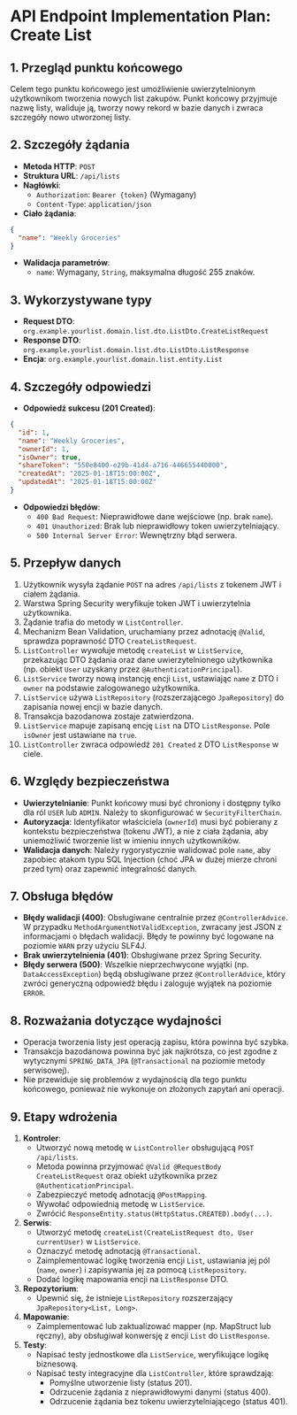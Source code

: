 # API Endpoint Implementation Plan: Create List

## 1. Przegląd punktu końcowego
Celem tego punktu końcowego jest umożliwienie uwierzytelnionym użytkownikom tworzenia nowych list zakupów. Punkt końcowy przyjmuje nazwę listy, waliduje ją, tworzy nowy rekord w bazie danych i zwraca szczegóły nowo utworzonej listy.

## 2. Szczegóły żądania
- **Metoda HTTP**: `POST`
- **Struktura URL**: `/api/lists`
- **Nagłówki**:
  - `Authorization`: `Bearer {token}` (Wymagany)
  - `Content-Type`: `application/json`
- **Ciało żądania**:
```json
{
  "name": "Weekly Groceries"
}
```
- **Walidacja parametrów**:
  - `name`: Wymagany, `String`, maksymalna długość 255 znaków.

## 3. Wykorzystywane typy
- **Request DTO**: `org.example.yourlist.domain.list.dto.ListDto.CreateListRequest`
- **Response DTO**: `org.example.yourlist.domain.list.dto.ListDto.ListResponse`
- **Encja**: `org.example.yourlist.domain.list.entity.List`

## 4. Szczegóły odpowiedzi
- **Odpowiedź sukcesu (201 Created)**:
```json
{
  "id": 1,
  "name": "Weekly Groceries",
  "ownerId": 1,
  "isOwner": true,
  "shareToken": "550e8400-e29b-41d4-a716-446655440000",
  "createdAt": "2025-01-18T15:00:00Z",
  "updatedAt": "2025-01-18T15:00:00Z"
}
```
- **Odpowiedzi błędów**:
  - `400 Bad Request`: Nieprawidłowe dane wejściowe (np. brak `name`).
  - `401 Unauthorized`: Brak lub nieprawidłowy token uwierzytelniający.
  - `500 Internal Server Error`: Wewnętrzny błąd serwera.

## 5. Przepływ danych
1.  Użytkownik wysyła żądanie `POST` na adres `/api/lists` z tokenem JWT i ciałem żądania.
2.  Warstwa Spring Security weryfikuje token JWT i uwierzytelnia użytkownika.
3.  Żądanie trafia do metody w `ListController`.
4.  Mechanizm Bean Validation, uruchamiany przez adnotację `@Valid`, sprawdza poprawność DTO `CreateListRequest`.
5.  `ListController` wywołuje metodę `createList` w `ListService`, przekazując DTO żądania oraz dane uwierzytelnionego użytkownika (np. obiekt `User` uzyskany przez `@AuthenticationPrincipal`).
6.  `ListService` tworzy nową instancję encji `List`, ustawiając `name` z DTO i `owner` na podstawie zalogowanego użytkownika.
7.  `ListService` używa `ListRepository` (rozszerzającego `JpaRepository`) do zapisania nowej encji w bazie danych.
8.  Transakcja bazodanowa zostaje zatwierdzona.
9.  `ListService` mapuje zapisaną encję `List` na DTO `ListResponse`. Pole `isOwner` jest ustawiane na `true`.
10. `ListController` zwraca odpowiedź `201 Created` z DTO `ListResponse` w ciele.

## 6. Względy bezpieczeństwa
- **Uwierzytelnianie**: Punkt końcowy musi być chroniony i dostępny tylko dla ról `USER` lub `ADMIN`. Należy to skonfigurować w `SecurityFilterChain`.
- **Autoryzacja**: Identyfikator właściciela (`ownerId`) musi być pobierany z kontekstu bezpieczeństwa (tokenu JWT), a nie z ciała żądania, aby uniemożliwić tworzenie list w imieniu innych użytkowników.
- **Walidacja danych**: Należy rygorystycznie walidować pole `name`, aby zapobiec atakom typu SQL Injection (choć JPA w dużej mierze chroni przed tym) oraz zapewnić integralność danych.

## 7. Obsługa błędów
- **Błędy walidacji (400)**: Obsługiwane centralnie przez `@ControllerAdvice`. W przypadku `MethodArgumentNotValidException`, zwracany jest JSON z informacjami o błędach walidacji. Błędy te powinny być logowane na poziomie `WARN` przy użyciu SLF4J.
- **Brak uwierzytelnienia (401)**: Obsługiwane przez Spring Security.
- **Błędy serwera (500)**: Wszelkie nieprzechwycone wyjątki (np. `DataAccessException`) będą obsługiwane przez `@ControllerAdvice`, który zwróci generyczną odpowiedź błędu i zaloguje wyjątek na poziomie `ERROR`.

## 8. Rozważania dotyczące wydajności
- Operacja tworzenia listy jest operacją zapisu, która powinna być szybka.
- Transakcja bazodanowa powinna być jak najkrótsza, co jest zgodne z wytycznymi `SPRING_DATA_JPA` (`@Transactional` na poziomie metody serwisowej).
- Nie przewiduje się problemów z wydajnością dla tego punktu końcowego, ponieważ nie wykonuje on złożonych zapytań ani operacji.

## 9. Etapy wdrożenia
1.  **Kontroler**:
    -   Utworzyć nową metodę w `ListController` obsługującą `POST /api/lists`.
    -   Metoda powinna przyjmować `@Valid @RequestBody CreateListRequest` oraz obiekt użytkownika przez `@AuthenticationPrincipal`.
    -   Zabezpieczyć metodę adnotacją `@PostMapping`.
    -   Wywołać odpowiednią metodę w `ListService`.
    -   Zwrócić `ResponseEntity.status(HttpStatus.CREATED).body(...)`.
2.  **Serwis**:
    -   Utworzyć metodę `createList(CreateListRequest dto, User currentUser)` w `ListService`.
    -   Oznaczyć metodę adnotacją `@Transactional`.
    -   Zaimplementować logikę tworzenia encji `List`, ustawiania jej pól (`name`, `owner`) i zapisywania jej za pomocą `ListRepository`.
    -   Dodać logikę mapowania encji na `ListResponse` DTO.
3.  **Repozytorium**:
    -   Upewnić się, że istnieje `ListRepository` rozszerzający `JpaRepository<List, Long>`.
4.  **Mapowanie**:
    -   Zaimplementować lub zaktualizować mapper (np. MapStruct lub ręczny), aby obsługiwał konwersję z encji `List` do `ListResponse`.
5.  **Testy**:
    -   Napisać testy jednostkowe dla `ListService`, weryfikujące logikę biznesową.
    -   Napisać testy integracyjne dla `ListController`, które sprawdzają:
        -   Pomyślne utworzenie listy (status 201).
        -   Odrzucenie żądania z nieprawidłowymi danymi (status 400).
        -   Odrzucenie żądania bez tokenu uwierzytelniającego (status 401).
